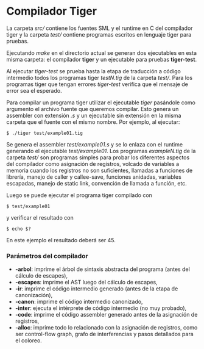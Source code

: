 # Compilador Tiger

La carpeta *src/* contiene los fuentes SML y el runtime en C del compilador tiger y la carpeta *test/* contiene programas escritos en lenguaje tiger para pruebas.

Ejecutando *make* en el directorio actual se generan dos ejecutables en esta misma carpeta: el compilador **tiger** y un ejecutable para pruebas **tiger-test**.

Al ejecutar *tiger-test* se prueba hasta la etapa de traducción a código intermedio todos los programas tiger *testN.tig* de la carpeta *test/*. Para los programas tiger que tengan errores *tiger-test* verifica que el mensaje de error sea el esperado.

Para compilar un programa tiger utilizar el ejecutable *tiger* pasándole como argumento el archivo fuente que queremos compilar. Esto genera un assembler con extensión *.s* y un ejecutable sin extensión en la misma carpeta que el fuente con el mismo nombre. Por ejemplo, al ejecutar:

`$ ./tiger test/example01.tig`

Se genera el assembler *test/example01.s* y se lo enlaza con el runtime generando el ejecutable *test/example01*. Los programas *exampleN.tig* de la carpeta *test/* son programas simples para probar los diferentes aspectos del compilador como asignación de registros, volcado de variables a memoria cuando los registros no son suficientes, llamadas a funciones de librería, manejo de caller y callee-save, funciones anidadas, variables escapadas, manejo de static link, convención de llamada a función, etc.

Luego se puede ejecutar el programa tiger compilado con

`$ test/example01`

y verificar el resultado con

`$ echo $?`

En este ejemplo el resultado deberá ser 45.

### Parámetros del compilador
- **-arbol**: imprime el árbol de sintaxis abstracta del programa (antes del cálculo de escapes),
- **-escapes**: imprime el AST luego del cálculo de escapes,
- **-ir**: imprime el código intermedio generado (antes de la etapa de canonización),
- **-canon**: imprime el código intermedio canonizado,
- **-inter**: ejecuta el intérprete de código intermedio (no muy probado),
- **-code**: imprime el código assembler generado antes de la asignación de registros,
- **-alloc**: imprime todo lo relacionado con la asignación de registros, como ser control-flow graph, grafo de interferencias y pasos detallados para el coloreo.

